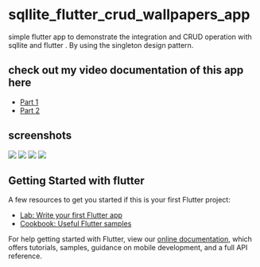 # sqllite_flutter_crud_wallpapers_app

simple flutter app to demonstrate the integration and CRUD operation with sqllite and flutter . By using the singleton design pattern.

## check out my video documentation of this app here
- [Part 1](https://www.youtube.com/watch?v=RgB8uZVUiD8)
- [Part 2](https://www.youtube.com/watch?v=7xi45kAyQms)

## screenshots

![](screenshots/add_new_wallpaper.png)
![](screenshots/wallpaper_list.png)
![](screenshots/favorites_list.png)
![](screenshots/wallpaper_main_page.png)


## Getting Started with flutter

A few resources to get you started if this is your first Flutter project:

- [Lab: Write your first Flutter app](https://flutter.dev/docs/get-started/codelab)
- [Cookbook: Useful Flutter samples](https://flutter.dev/docs/cookbook)

For help getting started with Flutter, view our
[online documentation](https://flutter.dev/docs), which offers tutorials,
samples, guidance on mobile development, and a full API reference.
